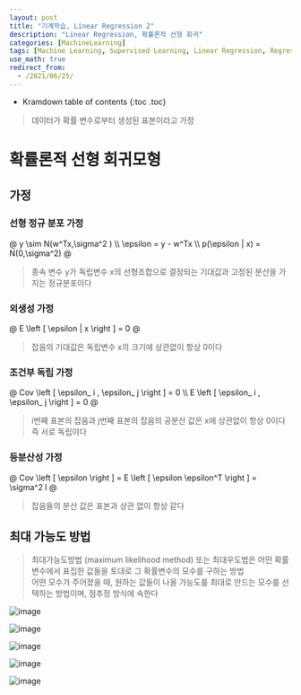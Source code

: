 ```yaml
---
layout: post
title: "기계학습, Linear Regression 2"
description: "Linear Regression, 확률론적 선형 회귀"
categories: [MachineLearning]
tags: [Machine Learning, Supervised Learning, Linear Regression, Regression]
use_math: true
redirect_from:
  - /2021/06/25/
---
```


* Kramdown table of contents
{:toc .toc}      

> 데이터가 확률 변수로부터 생성된 표본이라고 가정

# 확률론적 선형 회귀모형

## 가정

### 선형 정규 분포 가정

@
y \sim  N(w^Tx,\sigma^2 ) \\\ 
\epsilon = y - w^Tx \\\ 
p(\epsilon | x) = N(0,\sigma^2)
@

> 종속 변수 y가 독립변수 x의 선형조합으로 결정되는 기대값과 고정된 분산을 가지는 정규분포이다

### 외생성 가정

@
E \left [ \epsilon | x \right ] = 0
@




> 잡음의 기대값은 독립변수 x의 크기에 상관없이 항상 0이다


### 조건부 독립 가정

@
Cov \left [ \epsilon_ i ,  \epsilon_ j \right ] = 0 \\\ 
E \left [ \epsilon_ i ,  \epsilon_ j \right ] = 0
@

> i번째 표본의 잡음과 j번째 표본의 잡음의 공분산 값은 x에 상관없이 항상 0이다
> 즉 서로 독립이다

### 등분산성 가정

@
Cov \left [ \epsilon \right ] = E \left [ \epsilon \epsilon^T \right ] = \sigma^2 I
@

> 잡음들의 분산 값은 표본과 상관 없이 항상 같다


## 최대 가능도 방법

> 최대가능도방법 (maximum likelihood method) 또는 최대우도법은 어떤 확률변수에서 표집한 값들을 토대로 그 확률변수의 모수를 구하는 방법        
> 어떤 모수가 주어졌을 때, 원하는 값들이 나올 가능도를 최대로 만드는 모수를 선택하는 방법이며, 점추정 방식에 속한다         

![image](https://user-images.githubusercontent.com/32366711/126483109-399b8761-b06b-46c4-af2f-84047e62e1ba.png)

![image](https://user-images.githubusercontent.com/32366711/126483121-c7bd85de-786a-4d40-9901-4c185b34031b.png)

![image](https://user-images.githubusercontent.com/32366711/126483128-963ef02e-e6ec-4bbd-abce-e0e63a61f268.png)

![image](https://user-images.githubusercontent.com/32366711/126483151-2f810a59-ee91-432d-929f-bf999cbaf2d6.png)

![image](https://user-images.githubusercontent.com/32366711/126483163-ee963d92-fb87-4ca8-b76a-7615cfe33620.png)

